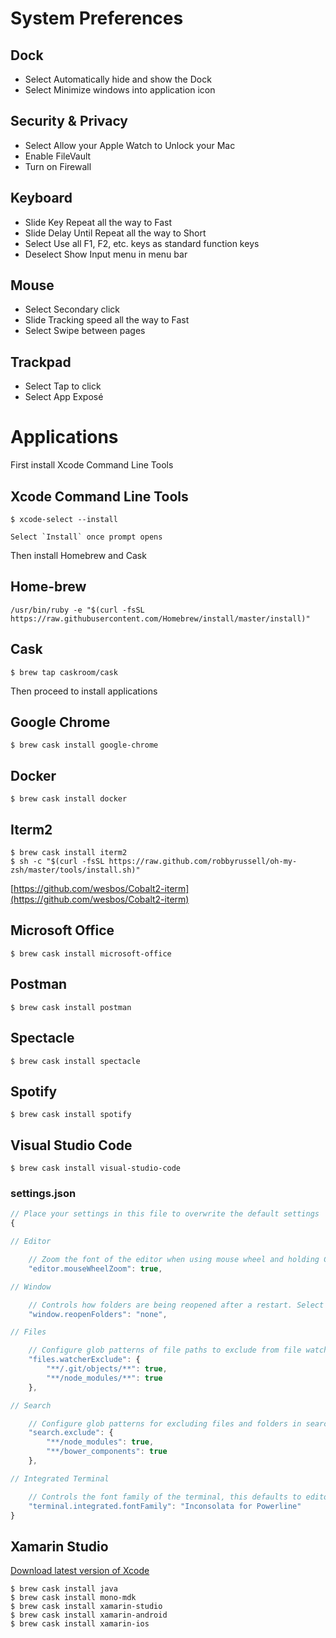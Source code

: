 # System Preferences
## Dock
* Select Automatically hide and show the Dock
* Select Minimize windows into application icon

## Security & Privacy
* Select Allow your Apple Watch to Unlock your Mac
* Enable FileVault
* Turn on Firewall

## Keyboard
* Slide Key Repeat all the way to Fast
* Slide Delay Until Repeat all the way to Short
* Select Use all F1, F2, etc. keys as standard function keys
* Deselect Show Input menu in menu bar

## Mouse
* Select Secondary click
* Slide Tracking speed all the way to Fast
* Select Swipe between pages

## Trackpad
* Select Tap to click
* Select App Exposé

# Applications
First install Xcode Command Line Tools
## Xcode Command Line Tools
    $ xcode-select --install

    Select `Install` once prompt opens
Then install Homebrew and Cask
## Home-brew
	/usr/bin/ruby -e "$(curl -fsSL https://raw.githubusercontent.com/Homebrew/install/master/install)"
## Cask
    $ brew tap caskroom/cask
Then proceed to install applications
## Google Chrome
	$ brew cask install google-chrome
## Docker
    $ brew cask install docker
## Iterm2
	$ brew cask install iterm2
    $ sh -c "$(curl -fsSL https://raw.github.com/robbyrussell/oh-my-zsh/master/tools/install.sh)"
[https://github.com/wesbos/Cobalt2-iterm](https://github.com/wesbos/Cobalt2-iterm)
## Microsoft Office
	$ brew cask install microsoft-office
## Postman
    $ brew cask install postman
## Spectacle
	$ brew cask install spectacle
## Spotify
	$ brew cask install spotify
## Visual Studio Code
	$ brew cask install visual-studio-code
### settings.json
```javascript
// Place your settings in this file to overwrite the default settings
{

// Editor

    // Zoom the font of the editor when using mouse wheel and holding Ctrl
    "editor.mouseWheelZoom": true,

// Window

    // Controls how folders are being reopened after a restart. Select 'none' to never reopen a folder, 'one' to reopen the last folder you worked on or 'all' to reopen all folders of your last session.
    "window.reopenFolders": "none",

// Files

    // Configure glob patterns of file paths to exclude from file watching. Changing this setting requires a restart. When you experience Code consuming lots of cpu time on startup, you can exclude large folders to reduce the initial load.
    "files.watcherExclude": {
        "**/.git/objects/**": true,
        "**/node_modules/**": true
    },

// Search

    // Configure glob patterns for excluding files and folders in searches. Inherits all glob patterns from the files.exclude setting.
    "search.exclude": {
        "**/node_modules": true,
        "**/bower_components": true
    },

// Integrated Terminal

    // Controls the font family of the terminal, this defaults to editor.fontFamily's value.
    "terminal.integrated.fontFamily": "Inconsolata for Powerline"
}
```
## Xamarin Studio
[Download latest version of Xcode](https://developer.apple.com/download/)

    $ brew cask install java
    $ brew cask install mono-mdk
    $ brew cask install xamarin-studio
    $ brew cask install xamarin-android
    $ brew cask install xamarin-ios